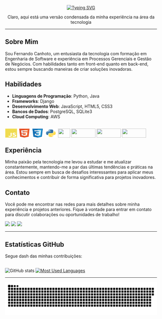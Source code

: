 <div align="center">
  <a href="https://git.io/typing-svg">
    <img src="https://readme-typing-svg.demolab.com?font=Fira+Code&weight=500&size=22&pause=1000&color=FF00F6&center=true&vCenter=true&random=false&width=524&lines=%E2%8A%B9+Welcome+to+my+profile!+%CB%99%E1%B5%95%CB%99+%E2%8A%B9+" alt="Typing SVG">
  </a>
</div>

<p align="center"> Claro, aqui está uma versão condensada da minha experiência na área da tecnologia

---

<h2> Sobre Mim </h2>

Sou Fernando Canhoto, um entusiasta da tecnologia com formação em Engenharia de Software e experiência em Processos Gerenciais e Gestão de Negócios. Com habilidades tanto em front-end quanto em back-end, estou sempre buscando maneiras de criar soluções inovadoras.

<h2> Habilidades </h2>

- **Linguagens de Programação**: Python, Java
- **Frameworks**: Django
- **Desenvolvimento Web**: JavaScript, HTML5, CSS3
- **Bancos de Dados**: PostgreSQL, SQLite3
- **Cloud Computing**: AWS

<div align="left" style="display: inline_block"><br>
  <img align="center" alt="" height="30" width="40" src="https://raw.githubusercontent.com/devicons/devicon/master/icons/javascript/javascript-plain.svg">
  <img align="center" alt="" height="30" width="40" src="https://raw.githubusercontent.com/devicons/devicon/master/icons/html5/html5-original.svg">
  <img align="center" alt="" height="30" width="40" src="https://raw.githubusercontent.com/devicons/devicon/master/icons/css3/css3-original.svg">
  <img align="center" alt="" height="30" width="40" src="https://raw.githubusercontent.com/devicons/devicon/master/icons/python/python-original.svg">
  <img align="center" alt="" height="30" width="40" src="https://cdn.jsdelivr.net/gh/devicons/devicon/icons/java/java-original.svg">
  <img align="center" alt="" height="30" width="80" src="https://img.shields.io/badge/Amazon_AWS-FF9900?style=for-the-badge&logo=amazonaws&logoColor=white">
  <img align="center" alt="" height="30" width="80" src="https://img.shields.io/badge/SQLite-07405E?style=for-the-badge&logo=sqlite&logoColor=white">
  <img align="center" alt="" height="30" width="80" src="https://img.shields.io/badge/PostgreSQL-316192?style=for-the-badge&logo=postgresql&logoColor=white">
</div>

<h2> Experiência </h2>

Minha paixão pela tecnologia me levou a estudar e me atualizar constantemente, mantendo-me a par das últimas tendências e práticas na área. Estou sempre em busca de desafios interessantes para aplicar meus conhecimentos e contribuir de forma significativa para projetos inovadores.

<h2> Contato </h2>

Você pode me encontrar nas redes para mais detalhes sobre minha experiência e projetos anteriores. Fique à vontade para entrar em contato para discutir colaborações ou oportunidades de trabalho!

<div align="left"> 
  <a href="https://instagram.com/fer_canhoto/" target="_blank"><img src="https://img.shields.io/badge/-Instagram-%23E4405F?style=for-the-badge&logo=instagram&logoColor=white" target="_blank"></a> 
  <a href = "mailto:canhoto.works@gmail.com"><img src="https://img.shields.io/badge/-Gmail-%23333?style=for-the-badge&logo=gmail&logoColor=white" target="_blank"></a>
  <a href="https://www.linkedin.com/in/fernandocanhoto1/" target="_blank"><img src="https://img.shields.io/badge/-LinkedIn-%230077B5?style=for-the-badge&logo=linkedin&logoColor=white" target="_blank"></a> 
</div>

---

<div align="left">
  <h2> Estatísticas GitHub </h2>
  <p> Segue dash das minhas contribuições: </p>
  <br>
  <img src="https://github-readme-stats-git-masterrstaa-rickstaa.vercel.app/api?username=CanhotoFT&hide_title=true&show_icons=true&include_all_commits=false&count_private=true&line_height=25&hide=issues&bg_color=000&title_color=FF00F6&text_color=FFF&border_radius=3&border_color=36123c&icon_color=FF00F6&theme=jolly" alt="GitHub stats">

  <a href="https://github.com/CanhotoFT/github-readme-stats">
    <img src="https://github-readme-stats-git-masterrstaa-rickstaa.vercel.app/api/top-langs/?username=CanhotoFT&line_height=10&card_width=310&layout=compact&hide_title=false&count_private=true&langs_count=4&show_icons=true&title_color=FF00F6&hide=html,css&bg_color=000&text_color=8B8B8B&border_radius=3&border_color=561760&count_private=true" alt="Most Used Languages">
  </a>
</div>

---

<picture align="left">
  <source media="(prefers-color-scheme: dark)" srcset="https://raw.githubusercontent.com/CanhotoFT/CanhotoFT/output/github-contribution-grid-snake-dark.svg">
  <source media="(prefers-color-scheme: light)" srcset="https://raw.githubusercontent.com/CanhotoFT/CanhotoFT/output/github-contribution-grid-snake-dark.svg">
  <img align="center" alt="github contribution grid snake animation" src="https://raw.githubusercontent.com/CanhotoFT/CanhotoFT/output/github-contribution-grid-snake.svg">
</picture>





